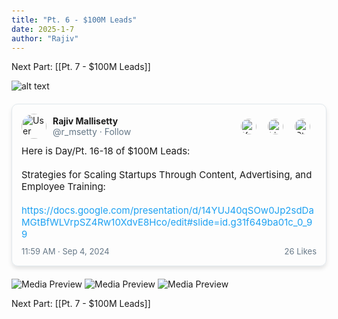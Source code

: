 ```yaml
---
title: "Pt. 6 - $100M Leads"
date: 2025-1-7
author: "Rajiv"
---
```


Next Part: [[Pt. 7 - $100M Leads]]


![alt text](sixteen-eighteen.png)

<!-- Second Part of the Journey -->
<div class="tweet-container">
    <div class="tweet-header">
        <img src="https://pbs.twimg.com/profile_images/1525644036157186055/mo5i70w-_400x400.png" alt="User Profile">
        <div class="user-info">
            <div class="user-details">
                <strong>Rajiv Mallisetty</strong>
                <span>@r_msetty · Follow</span>
            </div>
            <div class="user-icons">
                <a href="https://x.com/r_msetty/status/1868461065216086134" target="_blank">
                    <img src="https://assets1.chainstoreage.com/2023-07/twitter-x-logo.png" alt="X Icon">
                </a>
                <a href="https://www.linkedin.com/feed/update/urn:li:ugcPost:7280836933457477633/" target="_blank">
                    <img src="https://cdn-icons-png.flaticon.com/512/174/174857.png" alt="LinkedIn Icon">
                </a>
                <a href="https://utdallas.startuptree.co/forum/2875/Generating-Leads-and-Attention-For-Startups---Day/Pt.-6" target="_blank">
                    <img src="https://2459647.fs1.hubspotusercontent-na1.net/hubfs/2459647/1accbb9b-015c-4678-83f8-7b3d6e978465.png" alt="StartupTree Icon">
                </a>
            </div>
        </div>
    </div>
    <div class="tweet-content">
Here is Day/Pt. 16-18 of $100M Leads: <br></br>Strategies for Scaling Startups Through Content, Advertising, and Employee Training: <br></br>
        <a href="https://docs.google.com/presentation/d/14YUJ40qSOw0Jp2sdDaMGtBfWLVrpSZ4Rw10XdvE8Hco/edit#slide=id.g31f649ba01c_0_99">https://docs.google.com/presentation/d/14YUJ40qSOw0Jp2sdDaMGtBfWLVrpSZ4Rw10XdvE8Hco/edit#slide=id.g31f649ba01c_0_99 </a>
    </div>
    <div class="tweet-footer">
        <span>11:59 AM · Sep 4, 2024</span>
        <a href="#">26 Likes</a>
    </div>
</div>

</div>


<img src="./16.png" alt="Media Preview">
<img src="./17.png" alt="Media Preview">
<img src="./18.png" alt="Media Preview">


Next Part: [[Pt. 7 - $100M Leads]]

<style>
    body {
        margin: 0;
        padding: 20px;
    }

    .tweet-container {
        max-width: 600px;
        margin: 20px auto;
        border: 1px solid #e1e8ed;
        border-radius: 10px;
        padding: 15px;
        box-shadow: 0 4px 6px rgba(0, 0, 0, 0.1);
    }

    .tweet-header {
        display: flex;
        align-items: center;
        margin-bottom: 10px;
    }

    .tweet-header img {
        width: 40px;
        height: 40px;
        border-radius: 50%;
        margin-right: 10px;
    }
    .user-icons a img {
    width: 25px;
    height: 25px;
}

    .user-info {
        display: flex;
        justify-content: space-between;
        align-items: center;
        width: 100%;
    }

    .user-details {
        font-size: 14px;
    }

    .user-details strong {
        display: block;
        font-weight: bold;
    }

    .user-details span {
        color: #657786;
    }

    .user-icons {
        display: flex;
        gap: 8px;
    }

    .user-icons img {
        width: 25px;
        height: 25px;
        cursor: pointer;
    }

    .user-icons img:hover {
        opacity: 0.8;
    }

    .tweet-content {
        font-size: 15px;
        margin-bottom: 10px;
    }

    .tweet-content a {
        color: #1da1f2;
        text-decoration: none;
    }

    .tweet-content a:hover {
        text-decoration: underline;
    }

    .tweet-footer {
        display: flex;
        justify-content: space-between;
        align-items: center;
        font-size: 13px;
        color: #657786;
        margin-top: 10px;
    }

    .tweet-footer a {
        color: #657786;
        text-decoration: none;
    }

    .tweet-footer a:hover {
        text-decoration: underline;
    }

    /* New Style for Image */
    .tweet-content img {
        display: block;
        margin: 0 auto;
        width: 200px;
    }
        .reel-container {
        max-width: 600px;
        margin: 20px auto;
        border: 1px solid #e1e8ed;
        border-radius: 10px;
        padding: 15px;
        box-shadow: 0 4px 6px rgba(0, 0, 0, 0.1);
    }

    .reel-header {
        display: flex;
        align-items: center;
        margin-bottom: 10px;
    }

    .reel-header img {
        width: 40px;
        height: 40px;
        border-radius: 50%;
        margin-right: 10px;
    }

    .reel-info {
        display: flex;
        justify-content: space-between;
        align-items: center;
        width: 100%;
    }

    .user-details {
        font-size: 14px;
    }

    .user-details strong {
        display: block;
        font-weight: bold;
    }

    .user-details span {
        color: #657786;
    }

    .reel-content iframe {
        width: 100%;
        height: 500px;
        border: none;
        margin-bottom: 10px;
    }

    .reel-footer {
        display: flex;
        justify-content: space-between;
        align-items: center;
        font-size: 13px;
        color: #657786;
        margin-top: 10px;
    }

    .reel-footer a {
        color: #657786;
        text-decoration: none;
    }

    .reel-footer a:hover {
        text-decoration: underline;
    }
</style>


